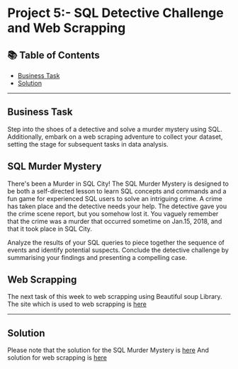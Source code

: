 # Project 5:- SQL Detective Challenge and Web Scrapping
## 📚 Table of Contents
- [Business Task](#business-task)
- [Solution](#solution)

***

## Business Task
Step into the shoes of a detective and solve a murder mystery using SQL. Additionally, embark on a web scraping adventure to collect your dataset, setting the stage for subsequent tasks in data analysis.

## SQL Murder Mystery 
There's been a Murder in SQL City! The SQL Murder Mystery is designed to be both a self-directed lesson to learn SQL concepts and commands and a fun game for experienced SQL users to solve an intriguing crime.
A crime has taken place and the detective needs your help. The detective gave you the crime scene report, but you somehow lost it. You vaguely remember that the crime was a ​murder​ that occurred sometime on ​Jan.15, 2018,​ and that it took place in ​SQL City​. 

Analyze the results of your SQL queries to piece together the sequence of events and identify potential suspects.
Conclude the detective challenge by summarising your findings and presenting a compelling case.

## Web Scrapping 
The next task of this week to web scrapping using Beautiful soup Library.
The site which is used to web scrapping is [here](http://books.toscrape.com/)
  
***

## Solution
Please note that the solution for the SQL Murder Mystery is [here]()
And solution for web scrapping is [here]()
